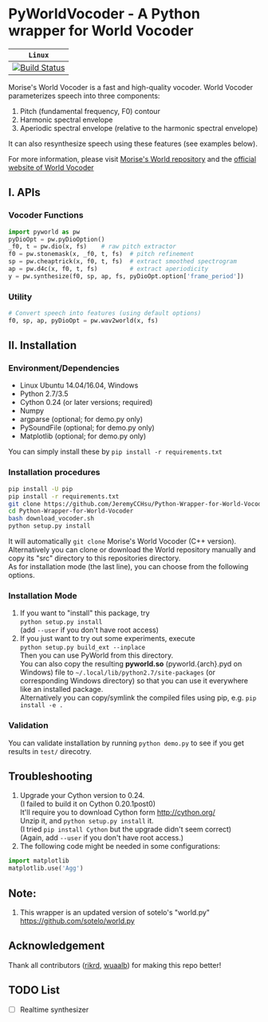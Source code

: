 # PyWorldVocoder - A Python wrapper for World Vocoder


| **`Linux`** |
|-----------------|
| [![Build Status](https://travis-ci.org/JeremyCCHsu/Python-Wrapper-for-World-Vocoder.svg?branch=master)](https://travis-ci.org/JeremyCCHsu/Python-Wrapper-for-World-Vocoder) |


Morise's World Vocoder is a fast and high-quality vocoder.
World Vocoder parameterizes speech into three components:

  1. Pitch (fundamental frequency, F0) contour  
  2. Harmonic spectral envelope
  3. Aperiodic spectral envelope (relative to the harmonic spectral envelope)

It can also resynthesize speech using these features (see examples below).

For more information, please visit [Morise's World repository](https://github.com/mmorise/World) 
and the [official website of World Vocoder](http://ml.cs.yamanashi.ac.jp/world/english/)


## I. APIs

### Vocoder Functions
```python
import pyworld as pw
pyDioOpt = pw.pyDioOption()
_f0, t = pw.dio(x, fs)    # raw pitch extractor
f0 = pw.stonemask(x, _f0, t, fs)  # pitch refinement
sp = pw.cheaptrick(x, f0, t, fs)  # extract smoothed spectrogram
ap = pw.d4c(x, f0, t, fs)         # extract aperiodicity
y = pw.synthesize(f0, sp, ap, fs, pyDioOpt.option['frame_period'])
```


### Utility
```python
# Convert speech into features (using default options)
f0, sp, ap, pyDioOpt = pw.wav2world(x, fs)
```


## II. Installation
### Environment/Dependencies  
- Linux Ubuntu 14.04/16.04, Windows
- Python 2.7/3.5
- Cython 0.24 (or later versions; required)
- Numpy
- argparse (optional; for demo.py only)
- PySoundFile (optional; for demo.py only)
- Matplotlib (optional; for demo.py only)

You can simply install these by `pip install -r requirements.txt`


### Installation procedures
```bash
pip install -U pip
pip install -r requirements.txt
git clone https://github.com/JeremyCCHsu/Python-Wrapper-for-World-Vocoder.git
cd Python-Wrapper-for-World-Vocoder
bash download_vocoder.sh
python setup.py install
```
It will automatically `git clone` Morise's World Vocoder (C++ version).<br/>
Alternatively you can clone or download the World repository manually and copy its "src" directory to this repositories directory.<br/>
As for installation mode (the last line), you can choose from the following options.


### Installation Mode
1. If you want to "install" this package, try<br/>
   `python setup.py install`<br/>
   (add `--user` if you don't have root access)
2. If you just want to try out some experiments, execute<br/>
  `python setup.py build_ext --inplace`<br/>
  Then you can use PyWorld from this directory.<br/>
  You can also copy the resulting **pyworld.so** (pyworld.{arch}.pyd on Windows) file to
  `~/.local/lib/python2.7/site-packages` (or corresponding Windows directory)
  so that you can use it everywhere like an installed package.<br/>
  Alternatively you can copy/symlink the compiled files using pip, e.g. `pip install -e .`


### Validation
You can validate installation by running
`python demo.py`
to see if you get results in `test/` direcotry.


## Troubleshooting
1. Upgrade your Cython version to 0.24.<br/>
   (I failed to build it on Cython 0.20.1post0)<br/>
   It'll require you to download Cython form http://cython.org/<br/>
   Unzip it, and `python setup.py install` it.<br/>
   (I tried `pip install Cython` but the upgrade didn't seem correct)<br/>
   (Again, add `--user` if you don't have root access.)
2. The following code might be needed in some configurations:

 ```python
 import matplotlib
 matplotlib.use('Agg')
 ```


## Note:
1. This wrapper is an updated version of sotelo's "world.py"<br/>
   https://github.com/sotelo/world.py

## Acknowledgement
Thank all contributors ([rikrd](https://github.com/rikrd), [wuaalb](https://github.com/wuaalb)) for making this repo better!

## TODO List
  
- [ ] Realtime synthesizer

